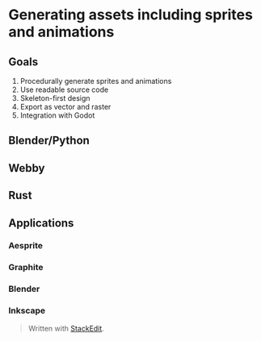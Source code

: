 
# Generating assets including sprites and animations

## Goals
1. Procedurally generate sprites and animations
2. Use readable source code
3. Skeleton-first design
4. Export as vector and raster
5. Integration with Godot


## Blender/Python

## Webby

## Rust

## Applications
### Aesprite
### Graphite
### Blender
### Inkscape



> Written with [StackEdit](https://stackedit.io/).
<!--stackedit_data:
eyJoaXN0b3J5IjpbLTExNTE1OTUzNDhdfQ==
-->